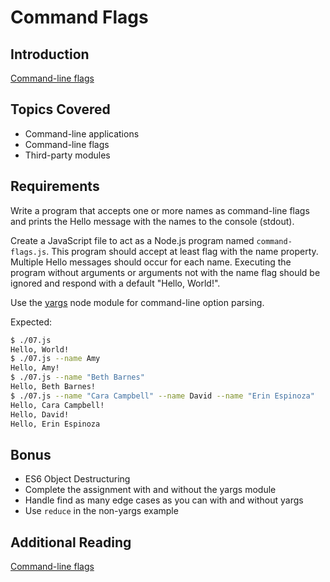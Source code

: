 # Command Flags

## Introduction

[Command-line flags][flags]

## Topics Covered

-   Command-line applications
-   Command-line flags
-   Third-party modules

## Requirements

Write a program that accepts one or more names as command-line flags  
and prints the Hello message with the names to the console (stdout).  

Create a JavaScript file to act as a Node.js program named `command-flags.js`. This program
should accept at least flag with the name property. Multiple Hello messages
should occur for each name. Executing the program without arguments or arguments
not with the name flag should be ignored and respond with a default "Hello,
World!".

Use the [yargs][yargs] node module for command-line option parsing.

Expected:

```bash
$ ./07.js
Hello, World!
$ ./07.js --name Amy
Hello, Amy!
$ ./07.js --name "Beth Barnes"
Hello, Beth Barnes!
$ ./07.js --name "Cara Campbell" --name David --name "Erin Espinoza"
Hello, Cara Campbell!
Hello, David!
Hello, Erin Espinoza
```

## Bonus

-   ES6 Object Destructuring
-   Complete the assignment with and without the yargs module
-   Handle find as many edge cases as you can with and without yargs
-   Use `reduce` in the non-yargs example

## Additional Reading

[Command-line flags][flags]

[flags]: https://en.wikipedia.org/wiki/Command-line_interface#Command-line_option
[yargs]: http://yargs.js.org/

